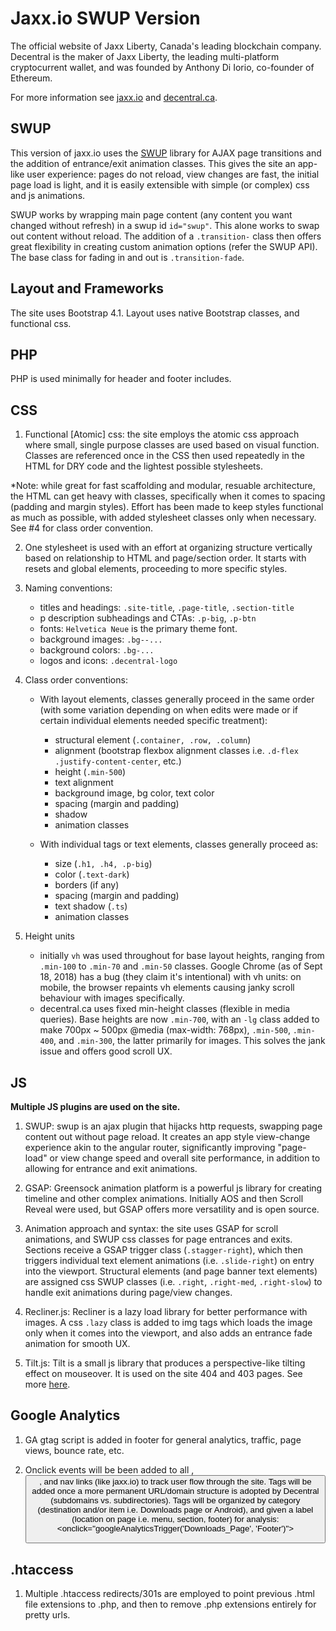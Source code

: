 # **Jaxx.io SWUP Version**

The official website of Jaxx Liberty, Canada's leading blockchain company. Decentral is the maker of Jaxx Liberty, the leading multi-platform cryptocurrent wallet, and was founded by Anthony Di Iorio, co-founder of Ethereum.

For more information see [jaxx.io](https://jaxx.io) and [decentral.ca](https://decentral.ca).

## **SWUP**

This version of jaxx.io uses the [SWUP](https://github.com/gmrchk/swup) library for AJAX page transitions and the addition of entrance/exit animation classes. This gives the site an app-like user experience: pages do not reload, view changes are fast, the initial page load is light, and it is easily extensible with simple (or complex) css and js animations.

SWUP works by wrapping main page content (any content you want changed without refresh) in a swup id `id="swup"`. This alone works to swap out content without reload. The addition of a `.transition-` class then offers great flexibility in creating custom animation options (refer the SWUP API). The base class for fading in and out is `.transition-fade`.

## **Layout and Frameworks**

The site uses Bootstrap 4.1. Layout uses native Bootstrap classes, and functional css.

## **PHP**

PHP is used minimally for header and footer includes.

## **CSS**

1. Functional [Atomic] css: the site employs the atomic css approach where small, single purpose classes are used based on visual function. Classes are referenced once in the CSS then used repeatedly in the HTML for DRY code and the lightest possible stylesheets.

*Note: while great for fast scaffolding and modular, resuable architecture, the HTML can get heavy with classes, specifically when it comes to spacing (padding and margin styles). Effort has been made to keep styles functional as much as possible, with added stylesheet classes only when necessary. See #4 for class order convention.

2. One stylesheet is used with an effort at organizing structure vertically based on relationship to HTML and page/section order. It starts with resets and global elements, proceeding to more specific styles.

3. Naming conventions: 

    - titles and headings: `.site-title`, `.page-title`, `.section-title`
    - p description subheadings and CTAs: `.p-big`, `.p-btn`
    - fonts: `Helvetica Neue` is the primary theme font.
    - background images: `.bg--...`
    - background colors: `.bg-...`
    - logos and icons: `.decentral-logo`

4. Class order conventions:

    - With layout elements, classes generally proceed in the same order (with some variation depending on when edits were made or if certain individual elements needed specific treatment):
        - structural element (`.container, .row, .column`)
        - alignment (bootstrap flexbox alignment classes i.e. `.d-flex .justify-content-center`, etc.)
        - height (`.min-500`)
        - text alignment
        - background image, bg color, text color
        - spacing (margin and padding)
        - shadow
        - animation classes
        
    - With individual tags or text elements, classes generally proceed as:
        - size (`.h1, .h4, .p-big`)
        - color (`.text-dark`)
        - borders (if any)
        - spacing (margin and padding)
        - text shadow (`.ts`)
        - animation classes

5. Height units
    - initially `vh` was used throughout for base layout heights, ranging from `.min-100` to `.min-70` and `.min-50` classes. Google Chrome (as of Sept 18, 2018) has a bug (they claim it's intentional) with vh units: on mobile, the browser repaints vh elements causing janky scroll behaviour with images specifically.
    - decentral.ca uses fixed min-height classes (flexible in media queries). Base heights are now `.min-700`, with an `-lg` class added to make 700px ~ 500px @media (max-width: 768px), `.min-500`, `.min-400`, and `.min-300`, the latter primarily for images. This solves the jank issue and offers good scroll UX.

## **JS**

**Multiple JS plugins are used on the site.**

1. SWUP: swup is an ajax plugin that hijacks http requests, swapping page content out without page reload. It creates an app style view-change experience akin to the angular router, significantly improving "page-load" or view change speed and overall site performance, in addition to allowing for entrance and exit animations.

2. GSAP: Greensock animation platform is a powerful js library for creating timeline and other complex animations. Initially AOS and then Scroll Reveal were used, but GSAP offers more versatility and is open source.

3. Animation approach and syntax: the site uses GSAP for scroll animations, and SWUP css classes for page entrances and exits. Sections receive a GSAP trigger class (`.stagger-right`), which then triggers individual text element animations (i.e. `.slide-right`) on entry into the viewport. Structural elements (and page banner text elements) are assigned css SWUP classes (i.e. `.right`, `.right-med`, `.right-slow`) to handle exit animations during page/view changes.

4. Recliner.js: Recliner is a lazy load library for better performance with images. A css `.lazy` class is added to img tags which loads the image only when it comes into the viewport, and also adds an entrance fade animation for smooth UX.

4. Tilt.js: Tilt is a small js library that produces a perspective-like tilting effect on mouseover. It is used on the site 404 and 403 pages. See more [here](https://gijsroge.github.io/tilt.js/).

## **Google Analytics**
    
1. GA gtag script is added in footer for general analytics, traffic, page views, bounce rate, etc.

2. Onclick events will be been added to all <a>, <button>, and nav links (like jaxx.io) to track user flow through the site.  Tags will be added once a more permanent URL/domain structure is adopted by Decentral (subdomains vs. subdirectories). Tags will be organized by category (destination and/or item i.e. Downloads page or Android), and given a label (location on page i.e. menu, section, footer) for analysis: <onclick="googleAnalyticsTrigger('Downloads_Page', 'Footer')">

## **.htaccess**

1. Multiple .htaccess redirects/301s are employed to point previous .html file extensions to .php, and then to remove .php extensions entirely for pretty urls.